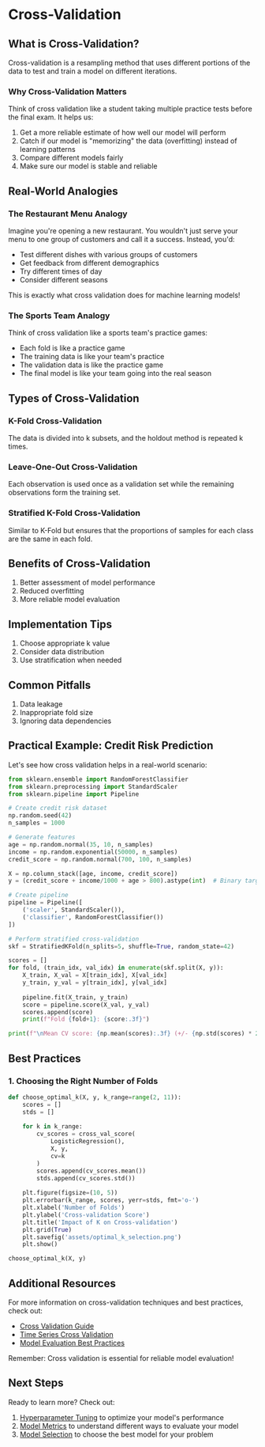 # Cross-Validation

## What is Cross-Validation?

Cross-validation is a resampling method that uses different portions of the data to test and train a model on different iterations.

### Why Cross-Validation Matters

Think of cross validation like a student taking multiple practice tests before the final exam. It helps us:

1. Get a more reliable estimate of how well our model will perform
2. Catch if our model is "memorizing" the data (overfitting) instead of learning patterns
3. Compare different models fairly
4. Make sure our model is stable and reliable

## Real-World Analogies

### The Restaurant Menu Analogy

Imagine you're opening a new restaurant. You wouldn't just serve your menu to one group of customers and call it a success. Instead, you'd:

- Test different dishes with various groups of customers
- Get feedback from different demographics
- Try different times of day
- Consider different seasons

This is exactly what cross validation does for machine learning models!

### The Sports Team Analogy

Think of cross validation like a sports team's practice games:

- Each fold is like a practice game
- The training data is like your team's practice
- The validation data is like the practice game
- The final model is like your team going into the real season

## Types of Cross-Validation

### K-Fold Cross-Validation

The data is divided into k subsets, and the holdout method is repeated k times.

### Leave-One-Out Cross-Validation

Each observation is used once as a validation set while the remaining observations form the training set.

### Stratified K-Fold Cross-Validation

Similar to K-Fold but ensures that the proportions of samples for each class are the same in each fold.

## Benefits of Cross-Validation

1. Better assessment of model performance
2. Reduced overfitting
3. More reliable model evaluation

## Implementation Tips

1. Choose appropriate k value
2. Consider data distribution
3. Use stratification when needed

## Common Pitfalls

1. Data leakage
2. Inappropriate fold size
3. Ignoring data dependencies

## Practical Example: Credit Risk Prediction

Let's see how cross validation helps in a real-world scenario:

```python
from sklearn.ensemble import RandomForestClassifier
from sklearn.preprocessing import StandardScaler
from sklearn.pipeline import Pipeline

# Create credit risk dataset
np.random.seed(42)
n_samples = 1000

# Generate features
age = np.random.normal(35, 10, n_samples)
income = np.random.exponential(50000, n_samples)
credit_score = np.random.normal(700, 100, n_samples)

X = np.column_stack([age, income, credit_score])
y = (credit_score + income/1000 + age > 800).astype(int)  # Binary target

# Create pipeline
pipeline = Pipeline([
    ('scaler', StandardScaler()),
    ('classifier', RandomForestClassifier())
])

# Perform stratified cross-validation
skf = StratifiedKFold(n_splits=5, shuffle=True, random_state=42)

scores = []
for fold, (train_idx, val_idx) in enumerate(skf.split(X, y)):
    X_train, X_val = X[train_idx], X[val_idx]
    y_train, y_val = y[train_idx], y[val_idx]
    
    pipeline.fit(X_train, y_train)
    score = pipeline.score(X_val, y_val)
    scores.append(score)
    print(f"Fold {fold+1}: {score:.3f}")

print(f"\nMean CV score: {np.mean(scores):.3f} (+/- {np.std(scores) * 2:.3f})")
```

## Best Practices

### 1. Choosing the Right Number of Folds

```python
def choose_optimal_k(X, y, k_range=range(2, 11)):
    scores = []
    stds = []
    
    for k in k_range:
        cv_scores = cross_val_score(
            LogisticRegression(),
            X, y,
            cv=k
        )
        scores.append(cv_scores.mean())
        stds.append(cv_scores.std())
    
    plt.figure(figsize=(10, 5))
    plt.errorbar(k_range, scores, yerr=stds, fmt='o-')
    plt.xlabel('Number of Folds')
    plt.ylabel('Cross-validation Score')
    plt.title('Impact of K on Cross-validation')
    plt.grid(True)
    plt.savefig('assets/optimal_k_selection.png')
    plt.show()

choose_optimal_k(X, y)
```

## Additional Resources

For more information on cross-validation techniques and best practices, check out:

- [Cross Validation Guide](https://scikit-learn.org/stable/modules/cross_validation.html)
- [Time Series Cross Validation](https://scikit-learn.org/stable/modules/generated/sklearn.model_selection.TimeSeriesSplit.html)
- [Model Evaluation Best Practices](https://scikit-learn.org/stable/modules/model_evaluation.html)

Remember: Cross validation is essential for reliable model evaluation!

## Next Steps

Ready to learn more? Check out:

1. [Hyperparameter Tuning](./hyperparameter-tuning.md) to optimize your model's performance
2. [Model Metrics](./metrics.md) to understand different ways to evaluate your model
3. [Model Selection](./model-selection.md) to choose the best model for your problem
